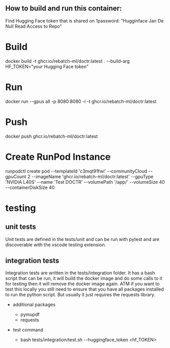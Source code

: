 ## How to build and run this container:

Find Hugging Face token that is shared on 1password: "Hugginface Jan De Null Read Access to Repo"

# Build
docker build -t ghcr.io/rebatch-ml/doctr:latest . --build-arg HF_TOKEN="your Hugging Face token"

# Run
docker run --gpus all -p 8080:8080 -i -t ghcr.io/rebatch-ml/doctr:latest

# Push
docker push ghcr.io/rebatch-ml/doctr:latest

# Create RunPod Instance
runpodctl create pod --templateId 'c3mqt91fwi' --communityCloud --gpuCount 2 --imageName 'ghcr.io/rebatch-ml/doctr:latest' --gpuType 'NVIDIA L40S' --name 'Test DOCTR' --volumePath '/app/' --volumeSize 40 --containerDiskSize 40

# testing
## unit tests
Unit tests are defined in the tests/unit and can be run with pytest and are discoverable with the vscode testing extension.

## integration tests
Integration tests are written in the tests/integration folder. It has a bash script that can be run, it will build the docker image and do some calls to it for testing then it will remove the docker image again. ATM if you want to test this locally you still need to ensure that you have all packages installed to run the python script. But usually it just requires the requests library.

- additional packages 
    - pymupdf
    - requests

- test command
    - bash tests/integration/test.sh --huggingface_token <hf_TOKEN>